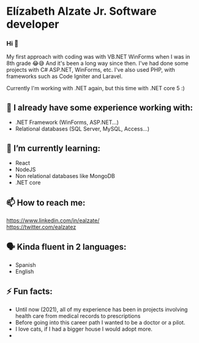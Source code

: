 # Elízabeth Alzate Jr. Software developer
### Hi  👋

My first approach with coding was with VB.NET WinForms when I was in 8th grade 😂😅 And it's been a long way since then. 
I've had done some projects with C# ASP.NET, WinForms, etc. I've also used PHP, with frameworks such as Code Igniter and Laravel. 

Currently I'm working with .NET again, but this time with .NET core 5 :)

## 🌳 I already have some experience working with:
* .NET Framework (WinForms, ASP.NET...)
* Relational databases (SQL Server, MySQL, Access...)

## 🌱 I’m currently learning:
* React
* NodeJS
* Non relational databases like MongoDB
* .NET core 

## 📫 How to reach me:
https://www.linkedin.com/in/ealzate/  <br/>
https://twitter.com/ealzatez <br/>

## 🗣️ Kinda fluent in 2 languages: 
* Spanish 
* English

## ⚡ Fun facts:
* Until now (2021), all of my experience has been in projects involving health care from medical records to prescriptions 
* Before going into this career path I wanted to be a doctor or a pilot. 
* I love cats, if I had a bigger house I would adopt more.
*  

<!--
**Elizalzate/ElizAlzate** is a ✨ _special_ ✨ repository because its `README.md` (this file) appears on your GitHub profile.

Here are some ideas to get you started:

- 🔭 I’m currently working on ...
- 🌱 I’m currently learning ...
- 👯 I’m looking to collaborate on ...
- 🤔 I’m looking for help with ...
- 💬 Ask me about ... 
- 📫 How to reach me: ... 
- 😄 Pronouns: ...  
- ⚡ Fun fact: ...

-->
